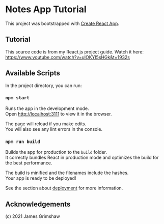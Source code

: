 # Notes App Tutorial

This project was bootstrapped with [Create React App](https://github.com/facebook/create-react-app).

## Tutorial

This source code is from my React.js project guide. Watch it here: https://www.youtube.com/watch?v=ulOKYl5sHGk&t=1932s

## Available Scripts

In the project directory, you can run:

### `npm start`

Runs the app in the development mode.\
Open [http://localhost:3111](http://localhost:3111) to view it in the browser.

The page will reload if you make edits.\
You will also see any lint errors in the console.

### `npm run build`

Builds the app for production to the `build` folder.\
It correctly bundles React in production mode and optimizes the build for the best performance.

The build is minified and the filenames include the hashes.\
Your app is ready to be deployed!

See the section about [deployment](https://facebook.github.io/create-react-app/docs/deployment) for more information.

## Acknowledgements

(c) 2021 James Grimshaw
